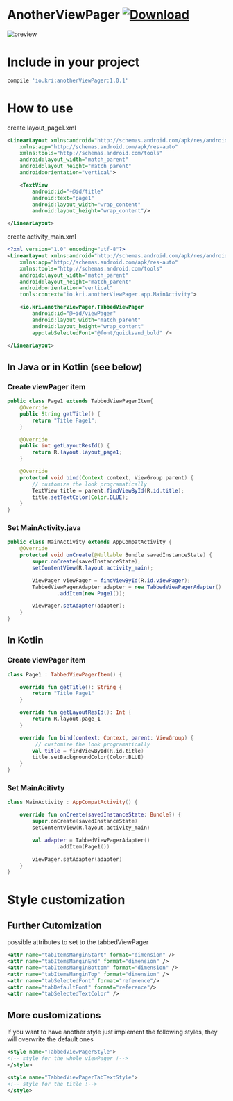 # AnotherViewPager [![Download](https://api.bintray.com/packages/petrovkristiyan/maven/anotherViewPager/images/download.svg)](https://bintray.com/petrovkristiyan/maven/anotherViewPager/_latestVersion)
![preview](https://raw.github.com/kristiyanP/anotherViewPager/master/preview.gif)
# Include in your project
```gradle
compile 'io.kri:anotherViewPager:1.0.1'
```

# How to use
create layout_page1.xml
```xml
<LinearLayout xmlns:android="http://schemas.android.com/apk/res/android"
    xmlns:app="http://schemas.android.com/apk/res-auto"
    xmlns:tools="http://schemas.android.com/tools"
    android:layout_width="match_parent"
    android:layout_height="match_parent"
    android:orientation="vertical">

    <TextView
        android:id="+@id/title"
        android:text="page1"
        android:layout_width="wrap_content"
        android:layout_height="wrap_content"/>

</LinearLayout>
```

create activity_main.xml
```xml
<?xml version="1.0" encoding="utf-8"?>
<LinearLayout xmlns:android="http://schemas.android.com/apk/res/android"
    xmlns:app="http://schemas.android.com/apk/res-auto"
    xmlns:tools="http://schemas.android.com/tools"
    android:layout_width="match_parent"
    android:layout_height="match_parent"
    android:orientation="vertical"
    tools:context="io.kri.anotherViewPager.app.MainActivity">

    <io.kri.anotherViewPager.TabbedViewPager
        android:id="@+id/viewPager"
        android:layout_width="match_parent"
        android:layout_height="wrap_content"
        app:tabSelectedFont="@font/quicksand_bold" />

</LinearLayout>
```

## In Java or in Kotlin (see below)

### Create viewPager item
```java
public class Page1 extends TabbedViewPagerItem{
    @Override
    public String getTitle() {
        return "Title Page1";
    }

    @Override
    public int getLayoutResId() {
        return R.layout.layout_page1;
    }

    @Override
    protected void bind(Context context, ViewGroup parent) {
        // customize the look programatically
        TextView title = parent.findViewById(R.id.title);
        title.setTextColor(Color.BLUE);
    }
}
```

### Set MainActivity.java
```java
public class MainActivity extends AppCompatActivity {
    @Override
    protected void onCreate(@Nullable Bundle savedInstanceState) {
        super.onCreate(savedInstanceState);
        setContentView(R.layout.activity_main);

        ViewPager viewPager = findViewById(R.id.viewPager);
        TabbedViewPagerAdapter adapter = new TabbedViewPagerAdapter()
                .addItem(new Page1());

        viewPager.setAdapter(adapter);
    }
}
```

## In Kotlin

### Create viewPager item
```kotlin
class Page1 : TabbedViewPagerItem() {

    override fun getTitle(): String {
        return "Title Page1"
    }

    override fun getLayoutResId(): Int {
        return R.layout.page_1
    }

    override fun bind(context: Context, parent: ViewGroup) {
         // customize the look programatically
        val title = findViewById(R.id.title)
        title.setBackgroundColor(Color.BLUE)
    }
}
```

### Set MainAcitivty
```kotlin
class MainActivity : AppCompatActivity() {

    override fun onCreate(savedInstanceState: Bundle?) {
        super.onCreate(savedInstanceState)
        setContentView(R.layout.activity_main)

        val adapter = TabbedViewPagerAdapter()
                .addItem(Page1())

        viewPager.setAdapter(adapter)
    }
}
```

# Style customization

## Further Cutomization
possible attributes to set to the tabbedViewPager
```xml
<attr name="tabItemsMarginStart" format="dimension" />
<attr name="tabItemsMarginEnd" format="dimension" />
<attr name="tabItemsMarginBottom" format="dimension" />
<attr name="tabItemsMarginTop" format="dimension" />
<attr name="tabSelectedFont" format="reference"/>
<attr name="tabDefaultFont" format="reference"/>
<attr name="tabSelectedTextColor" />
```

## More customizations
If you want to have another style just implement the following styles, they will overwrite the default ones
```xml
<style name="TabbedViewPagerStyle">
<!-- style for the whole viewPager !-->
</style>

<style name="TabbedViewPagerTabTextStyle">
<!-- style for the title !-->
</style>
```


